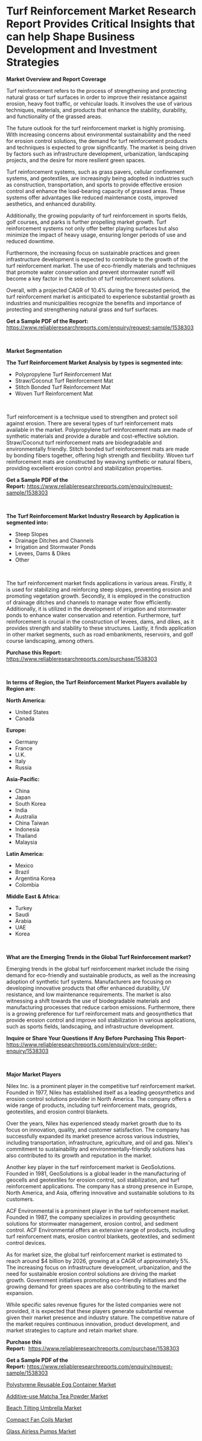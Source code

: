 <p><h1>Turf Reinforcement Market Research Report Provides Critical Insights that can help Shape Business Development and Investment Strategies</h1></p><p><strong>Market Overview and Report Coverage</strong></p>
<p><p>Turf reinforcement refers to the process of strengthening and protecting natural grass or turf surfaces in order to improve their resistance against erosion, heavy foot traffic, or vehicular loads. It involves the use of various techniques, materials, and products that enhance the stability, durability, and functionality of the grassed areas.</p><p>The future outlook for the turf reinforcement market is highly promising. With increasing concerns about environmental sustainability and the need for erosion control solutions, the demand for turf reinforcement products and techniques is expected to grow significantly. The market is being driven by factors such as infrastructure development, urbanization, landscaping projects, and the desire for more resilient green spaces.</p><p>Turf reinforcement systems, such as grass pavers, cellular confinement systems, and geotextiles, are increasingly being adopted in industries such as construction, transportation, and sports to provide effective erosion control and enhance the load-bearing capacity of grassed areas. These systems offer advantages like reduced maintenance costs, improved aesthetics, and enhanced durability.</p><p>Additionally, the growing popularity of turf reinforcement in sports fields, golf courses, and parks is further propelling market growth. Turf reinforcement systems not only offer better playing surfaces but also minimize the impact of heavy usage, ensuring longer periods of use and reduced downtime.</p><p>Furthermore, the increasing focus on sustainable practices and green infrastructure development is expected to contribute to the growth of the turf reinforcement market. The use of eco-friendly materials and techniques that promote water conservation and prevent stormwater runoff will become a key factor in the selection of turf reinforcement solutions.</p><p>Overall, with a projected CAGR of 10.4% during the forecasted period, the turf reinforcement market is anticipated to experience substantial growth as industries and municipalities recognize the benefits and importance of protecting and strengthening natural grass and turf surfaces.</p></p>
<p><strong>Get a Sample PDF of the Report:</strong> <a href="https://www.reliableresearchreports.com/enquiry/request-sample/1538303">https://www.reliableresearchreports.com/enquiry/request-sample/1538303</a></p>
<p>&nbsp;</p>
<p><strong>Market Segmentation</strong></p>
<p><strong>The Turf Reinforcement Market Analysis by types is segmented into:</strong></p>
<p><ul><li>Polypropylene Turf Reinforcement Mat</li><li>Straw/Coconut Turf Reinforcement Mat</li><li>Stitch Bonded Turf Reinforcement Mat</li><li>Woven Turf Reinforcement Mat</li></ul></p>
<p>&nbsp;</p>
<p><p>Turf reinforcement is a technique used to strengthen and protect soil against erosion. There are several types of turf reinforcement mats available in the market. Polypropylene turf reinforcement mats are made of synthetic materials and provide a durable and cost-effective solution. Straw/Coconut turf reinforcement mats are biodegradable and environmentally friendly. Stitch bonded turf reinforcement mats are made by bonding fibers together, offering high strength and flexibility. Woven turf reinforcement mats are constructed by weaving synthetic or natural fibers, providing excellent erosion control and stabilization properties.</p></p>
<p><strong>Get a Sample PDF of the Report:</strong>&nbsp;<a href="https://www.reliableresearchreports.com/enquiry/request-sample/1538303">https://www.reliableresearchreports.com/enquiry/request-sample/1538303</a></p>
<p>&nbsp;</p>
<p><strong>The Turf Reinforcement Market Industry Research by Application is segmented into:</strong></p>
<p><ul><li>Steep Slopes</li><li>Drainage Ditches and Channels</li><li>Irrigation and Stormwater Ponds</li><li>Levees, Dams & Dikes</li><li>Other</li></ul></p>
<p>&nbsp;</p>
<p><p>The turf reinforcement market finds applications in various areas. Firstly, it is used for stabilizing and reinforcing steep slopes, preventing erosion and promoting vegetation growth. Secondly, it is employed in the construction of drainage ditches and channels to manage water flow efficiently. Additionally, it is utilized in the development of irrigation and stormwater ponds to enhance water conservation and retention. Furthermore, turf reinforcement is crucial in the construction of levees, dams, and dikes, as it provides strength and stability to these structures. Lastly, it finds application in other market segments, such as road embankments, reservoirs, and golf course landscaping, among others.</p></p>
<p><strong>Purchase this Report:</strong>&nbsp; <a href="https://www.reliableresearchreports.com/purchase/1538303">https://www.reliableresearchreports.com/purchase/1538303</a></p>
<p>&nbsp;</p>
<p><strong>In terms of Region, the Turf Reinforcement Market Players available by Region are:</strong></p>
<p>
    <p> <strong> North America: </strong>
        <ul>
            <li>United States</li>
            <li>Canada</li>
        </ul>
        </p> 
    <p> <strong> Europe: </strong>
        <ul>
            <li>Germany</li>
            <li>France</li>
            <li>U.K.</li>
            <li>Italy</li>
            <li>Russia</li>
        </ul>
        </p> 
    <p> <strong> Asia-Pacific: </strong>
        <ul>
            <li>China</li>
            <li>Japan</li>
            <li>South Korea</li>
            <li>India</li>
            <li>Australia</li>
            <li>China Taiwan</li>
            <li>Indonesia</li>
            <li>Thailand</li>
            <li>Malaysia</li>
        </ul>
        </p> 
    <p> <strong> Latin America: </strong>
        <ul>
            <li>Mexico</li>
            <li>Brazil</li>
            <li>Argentina Korea</li>
            <li>Colombia</li>
        </ul>
        </p> 
    <p> <strong> Middle East & Africa: </strong>
        <ul>
            <li>Turkey</li>
            <li>Saudi</li>
            <li>Arabia</li>
            <li>UAE</li>
            <li>Korea</li>
        </ul>
    </p>
    </p>
<p>&nbsp;</p>
<p><strong>What are the Emerging Trends in the Global Turf Reinforcement market?</strong></p>
<p><p>Emerging trends in the global turf reinforcement market include the rising demand for eco-friendly and sustainable products, as well as the increasing adoption of synthetic turf systems. Manufacturers are focusing on developing innovative products that offer enhanced durability, UV resistance, and low maintenance requirements. The market is also witnessing a shift towards the use of biodegradable materials and manufacturing processes that reduce carbon emissions. Furthermore, there is a growing preference for turf reinforcement mats and geosynthetics that provide erosion control and improve soil stabilization in various applications, such as sports fields, landscaping, and infrastructure development.</p></p>
<p><strong>Inquire or Share Your Questions If Any Before Purchasing This Report</strong>- <a href="https://www.reliableresearchreports.com/enquiry/pre-order-enquiry/1538303">https://www.reliableresearchreports.com/enquiry/pre-order-enquiry/1538303</a></p>
<p>&nbsp;</p>
<p><strong>Major Market Players</strong></p>
<p><p>Nilex Inc. is a prominent player in the competitive turf reinforcement market. Founded in 1977, Nilex has established itself as a leading geosynthetics and erosion control solutions provider in North America. The company offers a wide range of products, including turf reinforcement mats, geogrids, geotextiles, and erosion control blankets. </p><p>Over the years, Nilex has experienced steady market growth due to its focus on innovation, quality, and customer satisfaction. The company has successfully expanded its market presence across various industries, including transportation, infrastructure, agriculture, and oil and gas. Nilex's commitment to sustainability and environmentally-friendly solutions has also contributed to its growth and reputation in the market.</p><p>Another key player in the turf reinforcement market is GeoSolutions. Founded in 1981, GeoSolutions is a global leader in the manufacturing of geocells and geotextiles for erosion control, soil stabilization, and turf reinforcement applications. The company has a strong presence in Europe, North America, and Asia, offering innovative and sustainable solutions to its customers.</p><p>ACF Environmental is a prominent player in the turf reinforcement market. Founded in 1987, the company specializes in providing geosynthetic solutions for stormwater management, erosion control, and sediment control. ACF Environmental offers an extensive range of products, including turf reinforcement mats, erosion control blankets, geotextiles, and sediment control devices.</p><p>As for market size, the global turf reinforcement market is estimated to reach around $4 billion by 2026, growing at a CAGR of approximately 5%. The increasing focus on infrastructure development, urbanization, and the need for sustainable erosion control solutions are driving the market growth. Government initiatives promoting eco-friendly initiatives and the growing demand for green spaces are also contributing to the market expansion.</p><p>While specific sales revenue figures for the listed companies were not provided, it is expected that these players generate substantial revenue given their market presence and industry stature. The competitive nature of the market requires continuous innovation, product development, and market strategies to capture and retain market share.</p></p>
<p><strong>Purchase this Report:</strong>&nbsp;&nbsp;<a href="https://www.reliableresearchreports.com/purchase/1538303">https://www.reliableresearchreports.com/purchase/1538303</a></p>
<p></p>
<p><strong>Get a Sample PDF of the Report:</strong>&nbsp;<a href="https://www.reliableresearchreports.com/enquiry/request-sample/1538303">https://www.reliableresearchreports.com/enquiry/request-sample/1538303</a></p>
<p><p><a href="https://medium.com/@fredyconn/polystyrene-reusable-egg-container-market-analysis-its-cagr-market-segmentation-and-global-682225999ebf">Polystyrene Reusable Egg Container Market</a></p><p><a href="https://medium.com/@paulmcglynn6456/additive-use-matcha-tea-powder-market-share-evolution-and-market-growth-trends-2023-2030-74a54f2de4ac">Additive-use Matcha Tea Powder Market</a></p><p><a href="https://medium.com/@amyjacobi1918/beach-tilting-umbrella-market-analysis-and-sze-forecasted-for-period-from-2023-to-2030-28382ba3ddae">Beach Tilting Umbrella Market</a></p><p><a href="https://medium.com/@carolhunter1939/compact-fan-coils-market-insight-market-trends-growth-forecasted-from-2023-to-2030-a2b70b898120">Compact Fan Coils Market</a></p><p><a href="https://medium.com/@sarahcornish2022/decoding-glass-airless-pumps-market-metrics-market-share-trends-and-growth-patterns-a1e3cbc65c7e">Glass Airless Pumps Market</a></p></p>